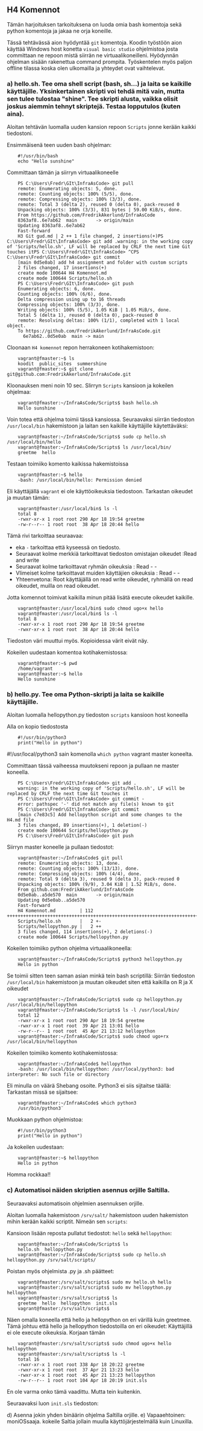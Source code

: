 ## H4 Komennot

Tämän harjoituksen tarkoituksena on luoda omia bash komentoja sekä python komentoja ja jakaa ne orja koneille.

Tässä tehtävässä aion hyödyntää `git` komentoja. Koodin työstöön aion käyttää Windows host konetta `visual basic studio` ohjelmistoa josta committaan ne repoon mistä siirrän ne virtuaalikoneilleni. Hyödynnän ohjelman sisään rakenettua command prompita. Työskentelen myös paljon offline tilassa koska olen ulkomailla ja yhteydet ovat vaihtelevat.

### a) hello.sh. Tee oma shell script (bash, sh...) ja laita se kaikille käyttäjille. Yksinkertainen skripti voi tehdä mitä vain, mutta sen tulee tulostaa "shine". Tee skripti alusta, vaikka olisit joskus aiemmin tehnyt skriptejä. Testaa lopputulos (kuten aina).
Aloitan tehtävän luomalla uuden kansion repoon `Scripts`  jonne kerään kaikki tiedostoni.

Ensimmäisenä teen uuden bash ohjelman:

        #!/usr/bin/bash
        echo "Hello sunshine"

Committaan tämän ja siirryn virtuaalikoneelle

        PS C:\Users\Fredr\GIt\InfraAsCode> git pull
        remote: Enumerating objects: 5, done.
        remote: Counting objects: 100% (5/5), done.
        remote: Compressing objects: 100% (3/3), done.
        remote: Total 3 (delta 2), reused 0 (delta 0), pack-reused 0
        Unpacking objects: 100% (3/3), 831 bytes | 59.00 KiB/s, done.
        From https://github.com/FredrikAkerlund/InfraAsCode
        8363af8..6e7ab62  main       -> origin/main
        Updating 8363af8..6e7ab62
        Fast-forward
        H3 Git gud.md | 2 ++ 1 file changed, 2 insertions(+)PS C:\Users\Fredr\GIt\InfraAsCode> git add .warning: in the working copy of 'Scripts/hello.sh', LF will be replaced by CRLF the next time Git touches itPS C:\Users\Fredr\GIt\InfraAsCode> ^CPS C:\Users\Fredr\GIt\InfraAsCode> git commit
        [main 0d5e0ab] add h4 assignment and folder with custom scripts
        2 files changed, 17 insertions(+)
        create mode 100644 H4 Komennot.md
        create mode 100644 Scripts/hello.sh
        PS C:\Users\Fredr\GIt\InfraAsCode> git push
        Enumerating objects: 6, done.
        Counting objects: 100% (6/6), done.
        Delta compression using up to 16 threads
        Compressing objects: 100% (3/3), done.
        Writing objects: 100% (5/5), 1.05 KiB | 1.05 MiB/s, done.
        Total 5 (delta 1), reused 0 (delta 0), pack-reused 0
        remote: Resolving deltas: 100% (1/1), completed with 1 local object.
        To https://github.com/FredrikAkerlund/InfraAsCode.git
          6e7ab62..0d5e0ab  main -> main

Cloonaan `H4 komennot` repon herrakoneen kotihakemistoon:

        vagrant@fmaster:~$ ls
        koodit  public_sites  summershine
        vagrant@fmaster:~$ git clone git@github.com:FredrikAkerlund/InfraAsCode.git

Kloonauksen meni noin 10 sec. SIirryn `Scripts` kansioon ja kokeilen ohjelmaa:

        vagrant@fmaster:~/InfraAsCode/Scripts$ bash hello.sh
        Hello sunshine

Voin totea että ohjelma toimii tässä kansiossa. Seuraavaksi siirrän tiedoston `/usr/local/bin` hakemistoon ja laitan sen kaikille käyttäjille käytettäväksi:

        vagrant@fmaster:~/InfraAsCode/Scripts$ sudo cp hello.sh /usr/local/bin/hello
        vagrant@fmaster:~/InfraAsCode/Scripts$ ls /usr/local/bin/
        greetme  hello

Testaan toimiiko komento kaikissa hakemistoissa

        vagrant@fmaster:~$ hello
        -bash: /usr/local/bin/hello: Permission denied

Eli käyttäjällä `vagrant` ei ole käyttöoikeuksia tiedostoon. Tarkastan oikeudet ja muutan tämän:

        vagrant@fmaster:/usr/local/bin$ ls -l
        total 8
        -rwxr-xr-x 1 root root 290 Apr 18 19:54 greetme
        -rw-r--r-- 1 root root  38 Apr 18 20:44 hello

Tämä rivi tarkoittaa seuraavaa: 
- eka `-` tarkoittaa että kyseessä on tiedosto. 
- Seuraavat kolme merkkiä tarkoittavat tiedoston omistajan oikeudet :Read and write
- Seuraavat kolme tarkoittavat ryhmän oikeuksia : Read - -
- VIimeiset kolme tarkoittavat muiden käyttäjien oikeuksia : Read - -
- Yhteenvetona: Root käyttäjällä on read write oikeudet, ryhmällä on read oikeudet, muilla on read oikeudet.

Jotta komennot toimivat kaikilla minun pitää lisätä execute oikeudet kaikille.

        vagrant@fmaster:/usr/local/bin$ sudo chmod ugo+x hello
        vagrant@fmaster:/usr/local/bin$ ls -l
        total 8
        -rwxr-xr-x 1 root root 290 Apr 18 19:54 greetme
        -rwxr-xr-x 1 root root  38 Apr 18 20:44 hello

Tiedoston väri muuttui myös. Kopioidessa värit eivät näy.

Kokeilen uudestaan komentoa kotihakemistossa:

        vagrant@fmaster:~$ pwd
        /home/vagrant
        vagrant@fmaster:~$ hello
        Hello sunshine




### b) hello.py. Tee oma Python-skripti ja laita se kaikille käyttäjille.
Aloitan luomalla hellopython.py tiedoston `scripts` kansioon host koneella

Alla on kopio tiedostosta

        #!/usr/bin/python3
        print("Hello in python")

#!/usr/local/python3 sain komenolla `which python` vagrant master koneelta.

Committaan tässä vaiheessa muutokseni repoon ja pullaan ne master koneella.

        PS C:\Users\Fredr\GIt\InfraAsCode> git add .
        warning: in the working copy of 'Scripts/hello.sh', LF will be replaced by CRLF the next time Git touches it
        PS C:\Users\Fredr\GIt\InfraAsCode> git commit -
        error: pathspec '-' did not match any file(s) known to git
        PS C:\Users\Fredr\GIt\InfraAsCode> git commit
        [main c7e83c5] Add hellopython script and some changes to the H4.md file
        3 files changed, 89 insertions(+), 1 deletion(-)
        create mode 100644 Scripts/hellopython.py
        PS C:\Users\Fredr\GIt\InfraAsCode> git push
Siirryn master koneelle ja pullaan tiedostot:

        vagrant@fmaster:~/InfraAsCode$ git pull
        remote: Enumerating objects: 13, done.
        remote: Counting objects: 100% (13/13), done.
        remote: Compressing objects: 100% (4/4), done.
        remote: Total 9 (delta 3), reused 9 (delta 3), pack-reused 0
        Unpacking objects: 100% (9/9), 3.04 KiB | 1.52 MiB/s, done.
        From github.com:FredrikAkerlund/InfraAsCode
        0d5e0ab..a5de570  main       -> origin/main
        Updating 0d5e0ab..a5de570
        Fast-forward
        H4 Komennot.md         | 112 ++++++++++++++++++++++++++++++++++++++++++++++++++++++++++++++++++++++++++++++++++++++++-
        Scripts/hello.sh       |   2 +-
        Scripts/hellopython.py |   2 ++
        3 files changed, 114 insertions(+), 2 deletions(-)
        create mode 100644 Scripts/hellopython.py

Kokeilen toimiiko python ohjelma virtuaalikoneella: 

        vagrant@fmaster:~/InfraAsCode/Scripts$ python3 hellopython.py
        Hello in python

Se toimii sitten teen saman asian minkä tein bash scriptillä:
Siirrän tiedoston `/usr/local/bin` hakemistoon ja muutan oikeudet siten että kaikilla on R ja X oikeudet

        vagrant@fmaster:~/InfraAsCode/Scripts$ sudo cp hellopython.py /usr/local/bin/hellopython
        vagrant@fmaster:~/InfraAsCode/Scripts$ ls -l /usr/local/bin/
        total 12
        -rwxr-xr-x 1 root root 290 Apr 18 19:54 greetme
        -rwxr-xr-x 1 root root  39 Apr 21 13:01 hello
        -rw-r--r-- 1 root root  45 Apr 21 13:12 hellopython
        vagrant@fmaster:~/InfraAsCode/Scripts$ sudo chmod ugo+rx /usr/local/bin/hellopython
Kokeilen toimiiko komento kotihakemistossa: 

        vagrant@fmaster:~/InfraAsCode$ hellopython
        -bash: /usr/local/bin/hellopython: /usr/local/python3: bad interpreter: No such file or directory

Eli minulla on väärä Shebang osoite. Python3 ei siis sijtaitse täällä:
Tarkastan missä se sijaitsee:

        vagrant@fmaster:~/InfraAsCode$ which python3
        /usr/bin/python3¨

Muokkaan python ohjelmistoa:

        #!/usr/bin/python3
        print("Hello in python")

Ja kokeilen uudestaan: 

        vagrant@fmaster:~$ hellopython
        Hello in python   

Homma rockkaa!!


### c) Automatisoi näiden skriptien asennus orjille Saltilla.

Seuraavaksi automatisoin ohjelmien asennuksen orjille.

Aloitan luomalla hakemistoon `/srv/salt/` hakemistoon uuden hakemiston mihin kerään kaikki scriptit. Nimeän sen `scripts`:

Kansioon lisään reposta pullatut tiedostot: `hello` sekä `hellopython`:
        
        vagrant@fmaster:~/InfraAsCode/Scripts$ ls
        hello.sh  hellopython.py    
        vagrant@fmaster:~/InfraAsCode/Scripts$ sudo cp hello.sh hellopython.py /srv/salt/scripts/

Poistan myös ohjelmista .py ja .sh päätteet:

        vagrant@fmaster:/srv/salt/scripts$ sudo mv hello.sh hello
        vagrant@fmaster:/srv/salt/scripts$ sudo mv hellopython.py hellopython
        vagrant@fmaster:/srv/salt/scripts$ ls
        greetme  hello  hellopython  init.sls
        vagrant@fmaster:/srv/salt/scripts$

Näen omalla koneella että hello ja hellopython on eri värillä kuin greetmee. Tämä johtuu että hello ja hellopython tiedostoilla on eri oikeudet: Käyttäjillä ei ole execute oikeuksia. Korjaan tämän

        vagrant@fmaster:/srv/salt/scripts$ sudo chmod ugo+x hello hellopython
        vagrant@fmaster:/srv/salt/scripts$ ls -l
        total 16
        -rwxr-xr-x 1 root root 338 Apr 18 20:22 greetme
        -rwxr-xr-x 1 root root  37 Apr 21 13:23 hello
        -rwxr-xr-x 1 root root  45 Apr 21 13:23 hellopython
        -rw-r--r-- 1 root root 104 Apr 18 20:19 init.sls

En ole varma onko tämä vaadittu. Mutta tein kuitenkin.

Seuraavaksi luon `init.sls` tiedoston: 

       




d) Asenna jokin yhden binäärin ohjelma Saltilla orjille.
e) Vapaaehtoinen: moniOSsaaja. kokeile Saltia jollain muulla käyttöjärjestelmällä kuin Linuxilla.
